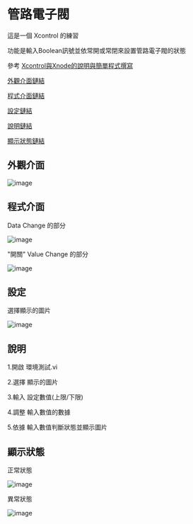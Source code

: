# 管路電子閥
這是一個 Xcontrol 的練習 
 
功能是輸入Boolean訊號並依常開或常閉來設置管路電子閥的狀態

參考 [Xcontrol與Xnode的說明與簡單程式撰寫](https://www.youtube.com/watch?v=Cye2YCLNnss/"Title")

[外觀介面鏈結](https://github.com/hongcheng-sun/labview/blob/main/%E6%BA%AB%E5%BA%A6%E8%A8%88/%E6%BA%AB%E5%BA%A6%E8%A8%88%E7%9A%84%E8%AA%AA%E6%98%8E.MD#%E5%A4%96%E8%A7%80%E4%BB%8B%E9%9D%A2)
 
[程式介面鏈結](https://github.com/hongcheng-sun/labview/blob/main/%E6%BA%AB%E5%BA%A6%E8%A8%88/%E6%BA%AB%E5%BA%A6%E8%A8%88%E7%9A%84%E8%AA%AA%E6%98%8E.MD#%E7%A8%8B%E5%BC%8F%E4%BB%8B%E9%9D%A2)
 
[設定鏈結](https://github.com/hongcheng-sun/labview/blob/main/%E6%BA%AB%E5%BA%A6%E8%A8%88/%E6%BA%AB%E5%BA%A6%E8%A8%88%E7%9A%84%E8%AA%AA%E6%98%8E.MD#%E8%A8%AD%E5%AE%9A)

[說明鏈結](https://github.com/hongcheng-sun/labview/blob/main/%E6%BA%AB%E5%BA%A6%E8%A8%88/%E6%BA%AB%E5%BA%A6%E8%A8%88%E7%9A%84%E8%AA%AA%E6%98%8E.MD#%E8%AA%AA%E6%98%8E)

[顯示狀態鏈結](https://github.com/hongcheng-sun/labview/blob/main/%E6%BA%AB%E5%BA%A6%E8%A8%88/%E6%BA%AB%E5%BA%A6%E8%A8%88%E7%9A%84%E8%AA%AA%E6%98%8E.MD#%E9%A1%AF%E7%A4%BA%E7%8B%80%E6%85%8B)

## 外觀介面

![image](https://user-images.githubusercontent.com/111770752/191549571-4915f64d-6e61-4cdb-85e0-7e01b1dd7d90.png)

## 程式介面

Data Change 的部分

![image](https://user-images.githubusercontent.com/111770752/191550823-d1419221-ae60-4883-a3ba-726876d504aa.png)

"開關" Value Change 的部分

![image](https://user-images.githubusercontent.com/111770752/191550116-f2921582-2978-4209-a826-04095c891142.png)

## 設定

選擇顯示的圖片

![image](https://user-images.githubusercontent.com/111770752/191550550-dabb113d-3b50-45df-b286-c1b5b9efda6a.png)

## 說明

1.開啟 環境測試.vi 

2.選擇 顯示的圖片

3.輸入 設定數值(上限/下限)

4.調整 輸入數值的數據

5.依據 輸入數值判斷狀態並顯示圖片

## 顯示狀態

正常狀態

![image](https://user-images.githubusercontent.com/111770752/191545645-500583bd-5adf-4328-8781-0d60f7ccea57.png)

異常狀態

![image](https://user-images.githubusercontent.com/111770752/191545761-7f566e27-1dd9-4c6e-b498-8de67fd836a4.png)


